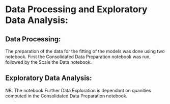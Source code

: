 # Data Processing and Exploratory Data Analysis:

## Data Processing:
The preparation of the data for the fitting of the models was done using two notebook. First the Consolidated Data Preparation notebook was run, followed by the Scale the Data notebook.

## Exploratory Data Analysis:
NB. The notebook Further Data Exploration is dependant on quanities computed in the Consolidated Data Preparation notebook.
